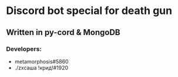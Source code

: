 # Discord bot special for death gun
## Written in py-cord & MongoDB
### Developers:
 - metamorphosis#5860
 - ./zxcаша !крид!#1920
